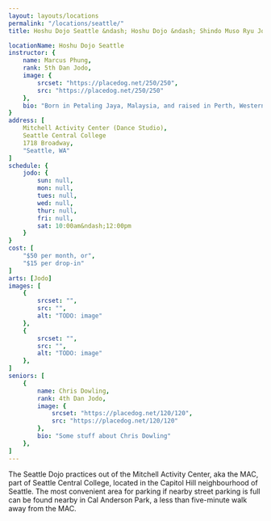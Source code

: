 ```yaml
---
layout: layouts/locations
permalink: "/locations/seattle/"
title: Hoshu Dojo Seattle &ndash; Hoshu Dojo &ndash; Shindo Muso Ryu Jodo and Daito Ryu Aikijujutsu

locationName: Hoshu Dojo Seattle
instructor: {
    name: Marcus Phung,
    rank: 5th Dan Jodo,
    image: {
        srcset: "https://placedog.net/250/250",
        src: "https://placedog.net/250/250"
    },
    bio: "Born in Petaling Jaya, Malaysia, and raised in Perth, Western Australia, Marcus dabbled in Chinese martial arts from a young age before committing to studying ZNKR (Zen Nippon Kendo Renmei) Iaido and ZNKR Jodo in 2004. In 2007, Marcus moved to Seattle, Washington and continued to practice both arts. In 2012 Marcus met Thomas Groendal during the Jodo workshop at the AUSKF Iaido Nationals. He began training in ZNKR Jodo with Tom shortly after, and with Tom&apos;s guidance and encouragement, started the Seattle branch of Hoshu Dojo in late 2012. He began instruction in Shindo Muso Ryu Jojutsu under Goto-Sensei in 2013, and stopped practicing Iaido that same year to focus his efforts on Jodo and Shindo Muso Ryu."
}
address: [
    Mitchell Activity Center (Dance Studio),
    Seattle Central College
    1718 Broadway,
    "Seattle, WA"
]
schedule: {
    jodo: {
        sun: null,
        mon: null,
        tues: null,
        wed: null,
        thur: null,
        fri: null,
        sat: 10:00am&ndash;12:00pm
    }
}
cost: [
    "$50 per month, or",
    "$15 per drop-in"
]
arts: [Jodo]
images: [
    {
        srcset: "",
        src: "",
        alt: "TODO: image"
    },
    {
        srcset: "",
        src: "",
        alt: "TODO: image"
    },
]
seniors: [
    {
        name: Chris Dowling,
        rank: 4th Dan Jodo,
        image: {
            srcset: "https://placedog.net/120/120",
            src: "https://placedog.net/120/120"
        },
        bio: "Some stuff about Chris Dowling"
    },
]
---
```


<p>The Seattle Dojo practices out of the Mitchell Activity Center, aka the MAC, part of Seattle Central College, located in the Capitol Hill neighbourhood of Seattle. The most convenient area for parking if nearby street parking is full can be found nearby in Cal Anderson Park, a less than five-minute walk away from the MAC.</p>